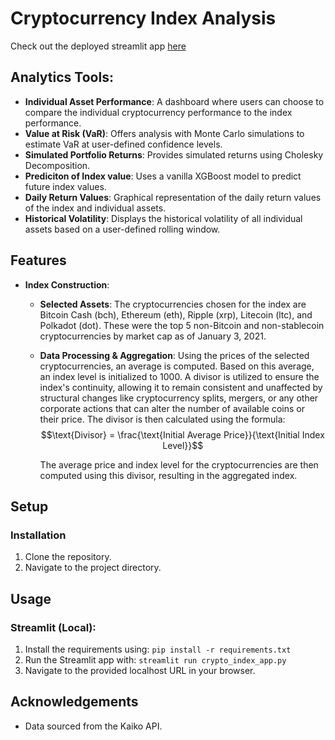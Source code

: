 # Cryptocurrency Index Analysis

Check out the deployed streamlit app [here](cryptoindexapp-bspok5sudvepnmqe4gvam7.streamlit.app/)

## Analytics Tools:

- **Individual Asset Performance**: A dashboard where users can choose to compare the individual cryptocurrency performance to the index performance.
- **Value at Risk (VaR)**: Offers analysis with Monte Carlo simulations to estimate VaR at user-defined confidence levels.
- **Simulated Portfolio Returns**: Provides simulated returns using Cholesky Decomposition.
- **Prediciton of Index value**: Uses a vanilla XGBoost model to predict future index values.
- **Daily Return Values**: Graphical representation of the daily return values of the index and individual assets.
- **Historical Volatility**: Displays the historical volatility of all individual assets based on a user-defined rolling window.
  
## Features

- **Index Construction**:
    - **Selected Assets**: The cryptocurrencies chosen for the index are Bitcoin Cash (bch), Ethereum (eth), Ripple (xrp), Litecoin (ltc), and Polkadot (dot). These were the top 5 non-Bitcoin and non-stablecoin cryptocurrencies by market cap as of January 3, 2021. 
    - **Data Processing & Aggregation**: Using the prices of the selected cryptocurrencies, an average is computed. Based on this average, an index level is  initialized to 1000. A divisor is utilized to ensure the index's continuity, allowing it to remain consistent and unaffected by structural changes like cryptocurrency splits, mergers, or any other corporate actions that can alter the number of available coins or their price. The divisor is then calculated using the formula:
  $$\text{Divisor} = \frac{\text{Initial Average Price}}{\text{Initial Index Level}}$$

      The average price and index level for the cryptocurrencies are then computed using this divisor, resulting in the aggregated index.

## Setup

### Installation
1. Clone the repository.
2. Navigate to the project directory.

## Usage
### Streamlit (Local):
1. Install the requirements using: `pip install -r requirements.txt`
2. Run the Streamlit app with: `streamlit run crypto_index_app.py`
3. Navigate to the provided localhost URL in your browser.


## Acknowledgements
- Data sourced from the Kaiko API.
